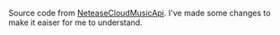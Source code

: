 Source code from [NeteaseCloudMusicApi]('https://github.com/Binaryify/NeteaseCloudMusicApi').
I've made some changes to make it eaiser for me to understand.